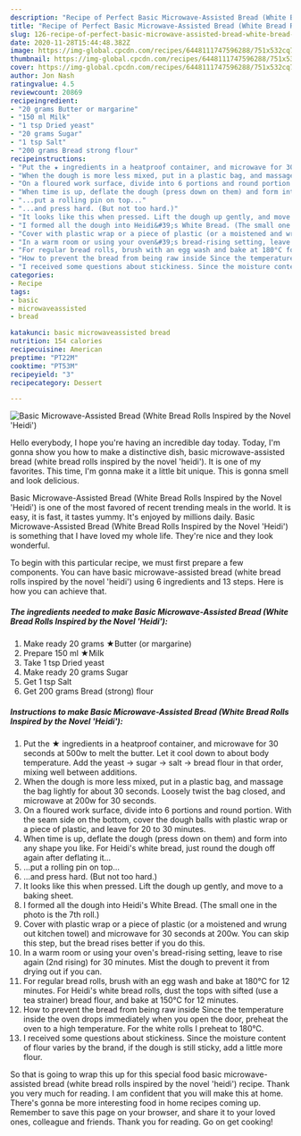 ```yaml
---
description: "Recipe of Perfect Basic Microwave-Assisted Bread (White Bread Rolls Inspired by the Novel &amp;#39;Heidi&amp;#39;)"
title: "Recipe of Perfect Basic Microwave-Assisted Bread (White Bread Rolls Inspired by the Novel &amp;#39;Heidi&amp;#39;)"
slug: 126-recipe-of-perfect-basic-microwave-assisted-bread-white-bread-rolls-inspired-by-the-novel-and-39-heidi-and-39
date: 2020-11-28T15:44:48.382Z
image: https://img-global.cpcdn.com/recipes/6448111747596288/751x532cq70/basic-microwave-assisted-bread-white-bread-rolls-inspired-by-the-novel-heidi-recipe-main-photo.jpg
thumbnail: https://img-global.cpcdn.com/recipes/6448111747596288/751x532cq70/basic-microwave-assisted-bread-white-bread-rolls-inspired-by-the-novel-heidi-recipe-main-photo.jpg
cover: https://img-global.cpcdn.com/recipes/6448111747596288/751x532cq70/basic-microwave-assisted-bread-white-bread-rolls-inspired-by-the-novel-heidi-recipe-main-photo.jpg
author: Jon Nash
ratingvalue: 4.5
reviewcount: 20869
recipeingredient:
- "20 grams Butter or margarine"
- "150 ml Milk"
- "1 tsp Dried yeast"
- "20 grams Sugar"
- "1 tsp Salt"
- "200 grams Bread strong flour"
recipeinstructions:
- "Put the ★ ingredients in a heatproof container, and microwave for 30 seconds at 500w to melt the butter. Let it cool down to about body temperature. Add the yeast → sugar → salt → bread flour in that order, mixing well between additions."
- "When the dough is more less mixed, put in a plastic bag, and massage the bag lightly for about 30 seconds. Loosely twist the bag closed, and microwave at 200w for 30 seconds."
- "On a floured work surface, divide into 6 portions and round portion. With the seam side on the bottom, cover the dough balls with plastic wrap or a piece of plastic, and leave for 20 to 30 minutes."
- "When time is up, deflate the dough (press down on them) and form into any shape you like. For Heidi&#39;s white bread, just round the dough off again after deflating it..."
- "...put a rolling pin on top..."
- "...and press hard. (But not too hard.)"
- "It looks like this when pressed. Lift the dough up gently, and move to a baking sheet."
- "I formed all the dough into Heidi&#39;s White Bread. (The small one in the photo is the 7th roll.)"
- "Cover with plastic wrap or a piece of plastic (or a moistened and wrung out kitchen towel) and microwave for 30 seconds at 200w. You can skip this step, but the bread rises better if you do this."
- "In a warm room or using your oven&#39;s bread-rising setting, leave to rise again (2nd rising) for 30 minutes. Mist the dough to prevent it from drying out if you can."
- "For regular bread rolls, brush with an egg wash and bake at 180°C for 12 minutes. For Heidi&#39;s white bread rolls, dust the tops with sifted (use a tea strainer) bread flour, and bake at 150°C for 12 minutes."
- "How to prevent the bread from being raw inside Since the temperature inside the oven drops immediately when you open the door, preheat the oven to a high temperature. For the white rolls I preheat to 180°C."
- "I received some questions about stickiness. Since the moisture content of flour varies by the brand, if the dough is still sticky, add a little more flour."
categories:
- Recipe
tags:
- basic
- microwaveassisted
- bread

katakunci: basic microwaveassisted bread 
nutrition: 154 calories
recipecuisine: American
preptime: "PT22M"
cooktime: "PT53M"
recipeyield: "3"
recipecategory: Dessert

---
```



![Basic Microwave-Assisted Bread (White Bread Rolls Inspired by the Novel &#39;Heidi&#39;)](https://img-global.cpcdn.com/recipes/6448111747596288/751x532cq70/basic-microwave-assisted-bread-white-bread-rolls-inspired-by-the-novel-heidi-recipe-main-photo.jpg)

Hello everybody, I hope you're having an incredible day today. Today, I'm gonna show you how to make a distinctive dish, basic microwave-assisted bread (white bread rolls inspired by the novel &#39;heidi&#39;). It is one of my favorites. This time, I'm gonna make it a little bit unique. This is gonna smell and look delicious.

Basic Microwave-Assisted Bread (White Bread Rolls Inspired by the Novel &#39;Heidi&#39;) is one of the most favored of recent trending meals in the world. It is easy, it is fast, it tastes yummy. It's enjoyed by millions daily. Basic Microwave-Assisted Bread (White Bread Rolls Inspired by the Novel &#39;Heidi&#39;) is something that I have loved my whole life. They're nice and they look wonderful.




To begin with this particular recipe, we must first prepare a few components. You can have basic microwave-assisted bread (white bread rolls inspired by the novel &#39;heidi&#39;) using 6 ingredients and 13 steps. Here is how you can achieve that.

<!--inarticleads1-->

##### The ingredients needed to make Basic Microwave-Assisted Bread (White Bread Rolls Inspired by the Novel &#39;Heidi&#39;):

1. Make ready 20 grams ★Butter (or margarine)
1. Prepare 150 ml ★Milk
1. Take 1 tsp Dried yeast
1. Make ready 20 grams Sugar
1. Get 1 tsp Salt
1. Get 200 grams Bread (strong) flour




<!--inarticleads2-->

##### Instructions to make Basic Microwave-Assisted Bread (White Bread Rolls Inspired by the Novel &#39;Heidi&#39;):

1. Put the ★ ingredients in a heatproof container, and microwave for 30 seconds at 500w to melt the butter. Let it cool down to about body temperature. Add the yeast → sugar → salt → bread flour in that order, mixing well between additions.
1. When the dough is more less mixed, put in a plastic bag, and massage the bag lightly for about 30 seconds. Loosely twist the bag closed, and microwave at 200w for 30 seconds.
1. On a floured work surface, divide into 6 portions and round portion. With the seam side on the bottom, cover the dough balls with plastic wrap or a piece of plastic, and leave for 20 to 30 minutes.
1. When time is up, deflate the dough (press down on them) and form into any shape you like. For Heidi&#39;s white bread, just round the dough off again after deflating it...
1. ...put a rolling pin on top...
1. ...and press hard. (But not too hard.)
1. It looks like this when pressed. Lift the dough up gently, and move to a baking sheet.
1. I formed all the dough into Heidi&#39;s White Bread. (The small one in the photo is the 7th roll.)
1. Cover with plastic wrap or a piece of plastic (or a moistened and wrung out kitchen towel) and microwave for 30 seconds at 200w. You can skip this step, but the bread rises better if you do this.
1. In a warm room or using your oven&#39;s bread-rising setting, leave to rise again (2nd rising) for 30 minutes. Mist the dough to prevent it from drying out if you can.
1. For regular bread rolls, brush with an egg wash and bake at 180°C for 12 minutes. For Heidi&#39;s white bread rolls, dust the tops with sifted (use a tea strainer) bread flour, and bake at 150°C for 12 minutes.
1. How to prevent the bread from being raw inside Since the temperature inside the oven drops immediately when you open the door, preheat the oven to a high temperature. For the white rolls I preheat to 180°C.
1. I received some questions about stickiness. Since the moisture content of flour varies by the brand, if the dough is still sticky, add a little more flour.




So that is going to wrap this up for this special food basic microwave-assisted bread (white bread rolls inspired by the novel &#39;heidi&#39;) recipe. Thank you very much for reading. I am confident that you will make this at home. There's gonna be more interesting food in home recipes coming up. Remember to save this page on your browser, and share it to your loved ones, colleague and friends. Thank you for reading. Go on get cooking!
